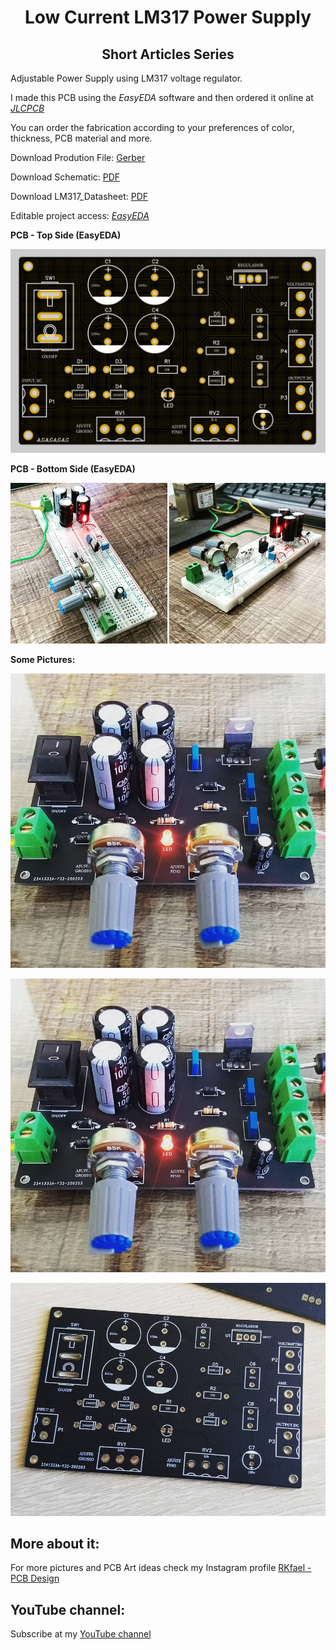 <h1 align="center"> Low Current LM317 Power Supply </h1>

<h2 align="center"> Short Articles Series </h2>

Adjustable Power Supply using LM317 voltage regulator.

I made this PCB using the *EasyEDA* software and then ordered it online at [*JLCPCB*](https://jlcpcb.com/IRG)

You can order the fabrication according to your preferences of color, thickness, PCB material and more.

Download Prodution File: [Gerber](https://github.com/rkfael/Low-Current-PCB-Power-Supply-LM317/blob/main/Gerber_LM317%20Power%20Supply.zip)

Download Schematic: [PDF](https://github.com/rkfael/PCB-Power-Supply-LM317/blob/main/Fonte%20de%20Alimenta%C3%A7%C3%A3o%20-%20LM317.pdf)

Download LM317_Datasheet: [PDF](https://github.com/rkfael/Low-Current-PCB-Power-Supply-LM317/blob/main/LM317_Datasheet.pdf)

Editable project access: [*EasyEDA*](https://easyeda.com/editor#id=9c8f5840523c481ab3ed346289bed74f|8626b5a63a9f44c1a367c2156f8814c6)

**PCB - Top Side (EasyEDA)**

![showcase](https://github.com/rkfael/Low-Current-PCB-Power-Supply-LM317/blob/main/rootimages/Figura%204.png)

**PCB - Bottom Side (EasyEDA)**

![showcase](https://github.com/rkfael/Low-Current-PCB-Power-Supply-LM317/blob/main/rootimages/Figura%203.png)

**Some Pictures:**

![showcase](https://github.com/rkfael/Low-Current-PCB-Power-Supply-LM317/blob/main/rootimages/Figura%201.png)

![showcase](https://github.com/rkfael/Low-Current-PCB-Power-Supply-LM317/blob/main/rootimages/Figura%201.png)

![showcase](https://github.com/rkfael/Low-Current-PCB-Power-Supply-LM317/blob/main/rootimages/Figura%202.png)

## More about it:

For more pictures and PCB Art ideas check my Instagram profile [RKfael - PCB Design](https://www.instagram.com/rkfael_pcb_design/)

## YouTube channel:

Subscribe at my [YouTube channel](https://www.youtube.com/channel/UCUXV45PUONuPi8HNMYXnK5g)

